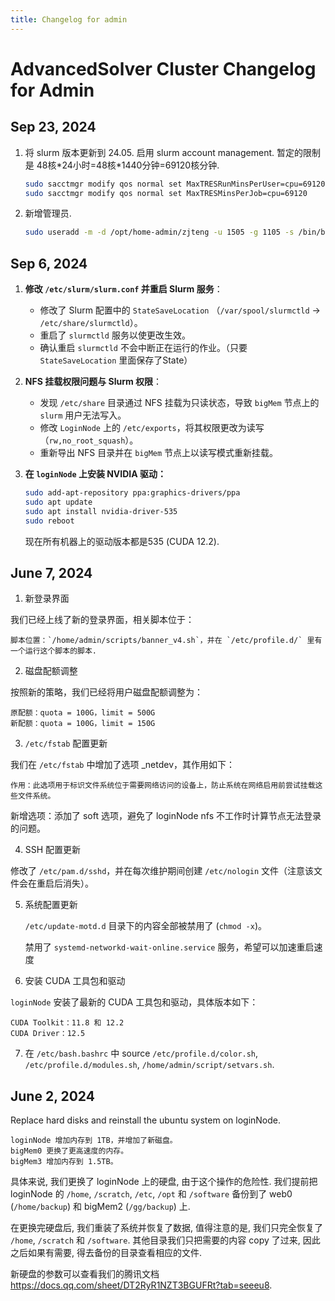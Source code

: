 ```yaml
---
title: Changelog for admin
---
```


# AdvancedSolver Cluster Changelog for Admin

## Sep 23, 2024
1. 将 slurm 版本更新到 24.05. 启用 slurm account management. 暂定的限制是 48核\*24小时=48核\*1440分钟=69120核分钟.
    ```bash
    sudo sacctmgr modify qos normal set MaxTRESRunMinsPerUser=cpu=69120
    sudo sacctmgr modify qos normal set MaxTRESMinsPerJob=cpu=69120
    ```

2. 新增管理员.
    ```bash
    sudo useradd -m -d /opt/home-admin/zjteng -u 1505 -g 1105 -s /bin/bash zjteng-admin
    ```

## Sep 6, 2024

1. **修改 `/etc/slurm/slurm.conf` 并重启 Slurm 服务**：
   - 修改了 Slurm 配置中的 `StateSaveLocation` （`/var/spool/slurmctld`   ->   `/etc/share/slurmctld`）。
   - 重启了 `slurmctld` 服务以使更改生效。
   - 确认重启 `slurmctld` 不会中断正在运行的作业。（只要 `StateSaveLocation` 里面保存了State）

2. **NFS 挂载权限问题与 Slurm 权限**：
   - 发现 `/etc/share` 目录通过 NFS 挂载为只读状态，导致 `bigMem` 节点上的 `slurm` 用户无法写入。
   - 修改 `LoginNode` 上的 `/etc/exports`，将其权限更改为读写（`rw,no_root_squash`）。
   - 重新导出 NFS 目录并在 `bigMem` 节点上以读写模式重新挂载。

3. **在 `loginNode` 上安装 NVIDIA 驱动：**
    ```bash
    sudo add-apt-repository ppa:graphics-drivers/ppa
    sudo apt update
    sudo apt install nvidia-driver-535
    sudo reboot
    ```
    现在所有机器上的驱动版本都是535 (CUDA 12.2).


## June 7, 2024
1. 新登录界面

我们已经上线了新的登录界面，相关脚本位于：

    脚本位置：`/home/admin/scripts/banner_v4.sh`，并在 `/etc/profile.d/` 里有一个运行这个脚本的脚本.

2. 磁盘配额调整

按照新的策略，我们已经将用户磁盘配额调整为：

    原配额：quota = 100G，limit = 500G
    新配额：quota = 100G，limit = 150G

3. `/etc/fstab` 配置更新

我们在 `/etc/fstab` 中增加了选项 _netdev，其作用如下：

    作用：此选项用于标识文件系统位于需要网络访问的设备上，防止系统在网络启用前尝试挂载这些文件系统。

新增选项：添加了 soft 选项，避免了 loginNode nfs 不工作时计算节点无法登录的问题。

4. SSH 配置更新

修改了 `/etc/pam.d/sshd`，并在每次维护期间创建 `/etc/nologin` 文件（注意该文件会在重启后消失）。

5. 系统配置更新

    `/etc/update-motd.d` 目录下的内容全部被禁用了 (`chmod -x`)。

    禁用了 `systemd-networkd-wait-online.service` 服务，希望可以加速重启速度

6. 安装 CUDA 工具包和驱动

`loginNode` 安装了最新的 CUDA 工具包和驱动，具体版本如下：

    CUDA Toolkit：11.8 和 12.2
    CUDA Driver：12.5

7. 在 `/etc/bash.bashrc` 中 source `/etc/profile.d/color.sh`, `/etc/profile.d/modules.sh`, `/home/admin/script/setvars.sh`.

## June 2, 2024

Replace hard disks and reinstall the ubuntu system on loginNode.

    loginNode 增加内存到 1TB，并增加了新磁盘。
    bigMem0 更换了更高速度的内存。
    bigMem3 增加内存到 1.5TB。

具体来说, 我们更换了 loginNode 上的硬盘, 由于这个操作的危险性. 我们提前把 loginNode 的 `/home`, `/scratch`, `/etc`, `/opt` 和 `/software` 备份到了 web0 (`/home/backup`) 和 bigMem2 (`/gg/backup`) 上.

在更换完硬盘后, 我们重装了系统并恢复了数据, 值得注意的是, 我们只完全恢复了 `/home`, `/scratch` 和 `/software`. 其他目录我们只把需要的内容 copy 了过来, 因此之后如果有需要, 得去备份的目录查看相应的文件.

新硬盘的参数可以查看我们的腾讯文档
<https://docs.qq.com/sheet/DT2RyR1NZT3BGUFRt?tab=seeeu8>.